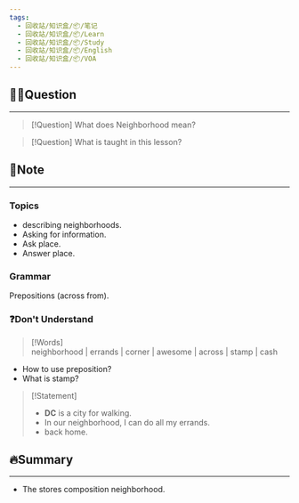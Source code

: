 ```yaml
---
tags:
  - 回收站/知识盒/📦/笔记
  - 回收站/知识盒/📦/Learn
  - 回收站/知识盒/📦/Study
  - 回收站/知识盒/📦/English
  - 回收站/知识盒/📦/VOA
---
```


## 🙋‍♀️Question

---

> [!Question] What does Neighborhood mean?

> [!Question] What is taught in this lesson?

## 📝Note

---

### Topics

- describing neighborhoods.
- Asking for information.
- Ask place.
- Answer place.

### Grammar

Prepositions (across from).

### ❓Don't Understand

> [!Words]  
> neighborhood | errands | corner | awesome | across | stamp | cash

- How to use preposition?
- What is stamp?

> [!Statement]
> - **DC** is a city for walking.
> - In our neighborhood, I can do all my errands.
> - back home.

## 🔥Summary

---
- The stores composition neighborhood.
